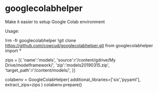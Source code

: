# googlecolabhelper
Make it easier to setup Google Colab environment

Usage:
   
  !rm -fr googlecolabhelper
  !git clone https://github.com/cowcud/googlecolabhelper.git
  from googlecolabhelper import *

  zips = [{
    'name':'models',
    'source':r'/content/gdrive/My Drive/modelframework/',
    'zip':'models20190315.zip',
    'target_path':r'/content/models/',
  }]
  
  colabenv = GoogleColabHelper(
    additional_libraries=['six','pyyaml'], extract_zips=zips
  )
  colabenv.prepare()